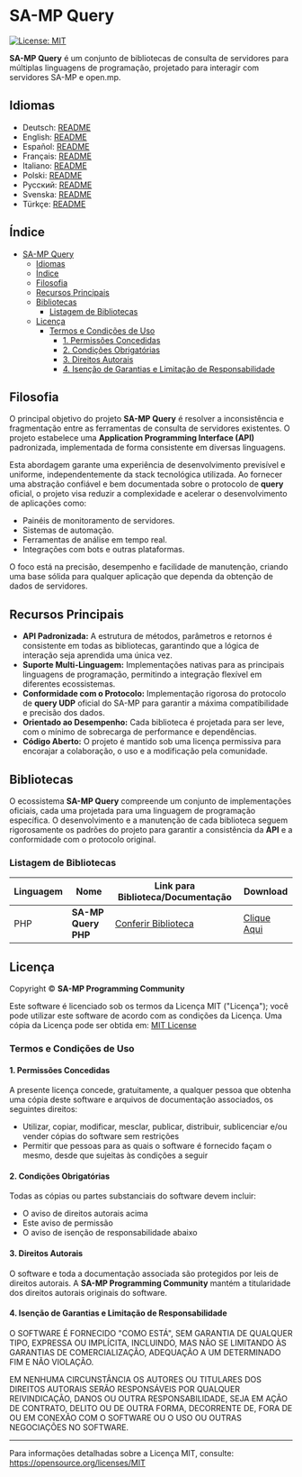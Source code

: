 # SA-MP Query

[![License: MIT](https://img.shields.io/badge/License-MIT-blue.svg)](https://opensource.org/licenses/MIT)

**SA-MP Query** é um conjunto de bibliotecas de consulta de servidores para múltiplas linguagens de programação, projetado para interagir com servidores SA-MP e open.mp.

## Idiomas

- Deutsch: [README](translations/Deutsch/README.md)
- English: [README](translations/English/README.md)
- Español: [README](translations/Espanol/README.md)
- Français: [README](translations/Francais/README.md)
- Italiano: [README](translations/Italiano/README.md)
- Polski: [README](translations/Polski/README.md)
- Русский: [README](translations/Русский/README.md)
- Svenska: [README](translations/Svenska/README.md)
- Türkçe: [README](translations/Turkce/README.md)

## Índice

- [SA-MP Query](#sa-mp-query)
  - [Idiomas](#idiomas)
  - [Índice](#índice)
  - [Filosofia](#filosofia)
  - [Recursos Principais](#recursos-principais)
  - [Bibliotecas](#bibliotecas)
    - [Listagem de Bibliotecas](#listagem-de-bibliotecas)
  - [Licença](#licença)
    - [Termos e Condições de Uso](#termos-e-condições-de-uso)
      - [1. Permissões Concedidas](#1-permissões-concedidas)
      - [2. Condições Obrigatórias](#2-condições-obrigatórias)
      - [3. Direitos Autorais](#3-direitos-autorais)
      - [4. Isenção de Garantias e Limitação de Responsabilidade](#4-isenção-de-garantias-e-limitação-de-responsabilidade)

## Filosofia

O principal objetivo do projeto **SA-MP Query** é resolver a inconsistência e fragmentação entre as ferramentas de consulta de servidores existentes. O projeto estabelece uma **Application Programming Interface (API)** padronizada, implementada de forma consistente em diversas linguagens.

Esta abordagem garante uma experiência de desenvolvimento previsível e uniforme, independentemente da stack tecnológica utilizada. Ao fornecer uma abstração confiável e bem documentada sobre o protocolo de **query** oficial, o projeto visa reduzir a complexidade e acelerar o desenvolvimento de aplicações como:
- Painéis de monitoramento de servidores.
- Sistemas de automação.
- Ferramentas de análise em tempo real.
- Integrações com bots e outras plataformas.

O foco está na precisão, desempenho e facilidade de manutenção, criando uma base sólida para qualquer aplicação que dependa da obtenção de dados de servidores.

## Recursos Principais

- **API Padronizada:** A estrutura de métodos, parâmetros e retornos é consistente em todas as bibliotecas, garantindo que a lógica de interação seja aprendida uma única vez.
- **Suporte Multi-Linguagem:** Implementações nativas para as principais linguagens de programação, permitindo a integração flexível em diferentes ecossistemas.
- **Conformidade com o Protocolo:** Implementação rigorosa do protocolo de **query UDP** oficial do SA-MP para garantir a máxima compatibilidade e precisão dos dados.
- **Orientado ao Desempenho:** Cada biblioteca é projetada para ser leve, com o mínimo de sobrecarga de performance e dependências.
- **Código Aberto:** O projeto é mantido sob uma licença permissiva para encorajar a colaboração, o uso e a modificação pela comunidade.

## Bibliotecas

O ecossistema **SA-MP Query** compreende um conjunto de implementações oficiais, cada uma projetada para uma linguagem de programação específica. O desenvolvimento e a manutenção de cada biblioteca seguem rigorosamente os padrões do projeto para garantir a consistência da **API** e a conformidade com o protocolo original.

### Listagem de Bibliotecas

| Linguagem | Nome                | Link para Biblioteca/Documentação    | Download                                                                             |
| --------- | ------------------- | ------------------------------------ | ------------------------------------------------------------------------------------ |
| PHP       | **SA-MP Query PHP** | [Conferir Biblioteca](libraries/php) | [Clique Aqui](https://github.com/spc-samp/samp-query/releases/download/v1.0/php.zip) |

## Licença

Copyright © **SA-MP Programming Community**

Este software é licenciado sob os termos da Licença MIT ("Licença"); você pode utilizar este software de acordo com as condições da Licença. Uma cópia da Licença pode ser obtida em: [MIT License](https://opensource.org/licenses/MIT)

### Termos e Condições de Uso

#### 1. Permissões Concedidas

A presente licença concede, gratuitamente, a qualquer pessoa que obtenha uma cópia deste software e arquivos de documentação associados, os seguintes direitos:
* Utilizar, copiar, modificar, mesclar, publicar, distribuir, sublicenciar e/ou vender cópias do software sem restrições
* Permitir que pessoas para as quais o software é fornecido façam o mesmo, desde que sujeitas às condições a seguir

#### 2. Condições Obrigatórias

Todas as cópias ou partes substanciais do software devem incluir:
* O aviso de direitos autorais acima
* Este aviso de permissão
* O aviso de isenção de responsabilidade abaixo

#### 3. Direitos Autorais

O software e toda a documentação associada são protegidos por leis de direitos autorais. A **SA-MP Programming Community** mantém a titularidade dos direitos autorais originais do software.

#### 4. Isenção de Garantias e Limitação de Responsabilidade

O SOFTWARE É FORNECIDO "COMO ESTÁ", SEM GARANTIA DE QUALQUER TIPO, EXPRESSA OU IMPLÍCITA, INCLUINDO, MAS NÃO SE LIMITANDO ÀS GARANTIAS DE COMERCIALIZAÇÃO, ADEQUAÇÃO A UM DETERMINADO FIM E NÃO VIOLAÇÃO. 

EM NENHUMA CIRCUNSTÂNCIA OS AUTORES OU TITULARES DOS DIREITOS AUTORAIS SERÃO RESPONSÁVEIS POR QUALQUER REIVINDICAÇÃO, DANOS OU OUTRA RESPONSABILIDADE, SEJA EM AÇÃO DE CONTRATO, DELITO OU DE OUTRA FORMA, DECORRENTE DE, FORA DE OU EM CONEXÃO COM O SOFTWARE OU O USO OU OUTRAS NEGOCIAÇÕES NO SOFTWARE.

---

Para informações detalhadas sobre a Licença MIT, consulte: https://opensource.org/licenses/MIT